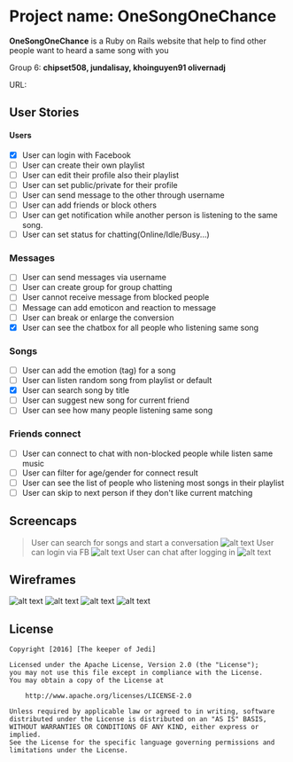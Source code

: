 # Project name: OneSongOneChance

**OneSongOneChance** is a Ruby on Rails website that help to find other people want to heard a same song with you

Group 6: **chipset508, jundalisay, khoinguyen91 olivernadj**

URL: 

## User Stories

#### Users
* [x] User can login with Facebook
* [ ] User can create their own playlist
* [ ] User can edit their profile also their playlist
* [ ] User can set public/private for their profile
* [ ] User can send message to the other through username
* [ ] User can add friends or block others
* [ ] User can get notification while another person is listening to the same song.
* [ ] User can set status for chatting(Online/Idle/Busy...)

### Messages
* [ ] User can send messages via username
* [ ] User can create group for group chatting
* [ ] User cannot receive message from blocked people
* [ ] Message can add emoticon and reaction to message
* [ ] User can break or enlarge the conversion 
* [x] User can see the chatbox for all people who listening same song

### Songs
* [ ] User can add the emotion (tag) for a song
* [ ] User can listen random song from playlist or default
* [x] User can search song by title
* [ ] User can suggest new song for current friend
* [ ] User can see how many people listening same song

### Friends connect
* [ ] User can connect to chat with non-blocked people while listen same music
* [ ] User can filter for age/gender for connect result
* [ ] User can see the list of people who listening most songs in their playlist
* [ ] User can skip to next person if they don't like current matching

## Screencaps

> User can search for songs and start a conversation
![alt text](/searchvid.gif) 
> User can login via FB
![alt text](/loginwithfb.gif) 
> User can chat after logging in
![alt text](/chat.gif) 

## Wireframes

![alt text](/wireframe/homepage.png)
![alt text](/wireframe/signup.png)
![alt text](/wireframe/profile.png)
![alt text](/wireframe/chatwindow.png)

## License

    Copyright [2016] [The keeper of Jedi]

    Licensed under the Apache License, Version 2.0 (the "License");
    you may not use this file except in compliance with the License.
    You may obtain a copy of the License at

        http://www.apache.org/licenses/LICENSE-2.0

    Unless required by applicable law or agreed to in writing, software
    distributed under the License is distributed on an "AS IS" BASIS,
    WITHOUT WARRANTIES OR CONDITIONS OF ANY KIND, either express or implied.
    See the License for the specific language governing permissions and
    limitations under the License.